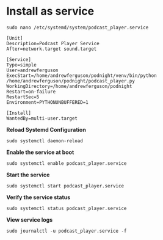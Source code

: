 # Install as service

```sudo nano /etc/systemd/system/podcast_player.service```

```service
[Unit]
Description=Podcast Player Service
After=network.target sound.target

[Service]
Type=simple
User=andrewferguson
ExecStart=/home/andrewferguson/podnight/venv/bin/python /home/andrewferguson/podnight/podcast_player.py
WorkingDirectory=/home/andrewferguson/podnight
Restart=on-failure
RestartSec=5
Environment=PYTHONUNBUFFERED=1

[Install]
WantedBy=multi-user.target
```

**Reload Systemd Configuration**

```sudo systemctl daemon-reload```

**Enable the service at boot**

```sudo systemctl enable podcast_player.service```

**Start the service**

```sudo systemctl start podcast_player.service```


**Verify the service status**

```sudo systemctl status podcast_player.service```

**View service logs**

```sudo journalctl -u podcast_player.service -f```